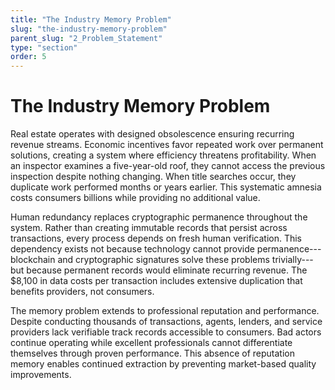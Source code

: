 ```yaml
---
title: "The Industry Memory Problem"
slug: "the-industry-memory-problem"
parent_slug: "2_Problem_Statement"
type: "section"
order: 5
---
```


# The Industry Memory Problem

Real estate operates with designed obsolescence ensuring recurring
revenue streams. Economic incentives favor repeated work over permanent
solutions, creating a system where efficiency threatens profitability.
When an inspector examines a five-year-old roof, they cannot access the
previous inspection despite nothing changing. When title searches occur,
they duplicate work performed months or years earlier. This systematic
amnesia costs consumers billions while providing no additional value.

Human redundancy replaces cryptographic permanence throughout the
system. Rather than creating immutable records that persist across
transactions, every process depends on fresh human verification. This
dependency exists not because technology cannot provide
permanence---blockchain and cryptographic signatures solve these
problems trivially---but because permanent records would eliminate
recurring revenue. The \$8,100 in data costs per transaction includes
extensive duplication that benefits providers, not consumers.

The memory problem extends to professional reputation and performance.
Despite conducting thousands of transactions, agents, lenders, and
service providers lack verifiable track records accessible to consumers.
Bad actors continue operating while excellent professionals cannot
differentiate themselves through proven performance. This absence of
reputation memory enables continued extraction by preventing
market-based quality improvements.
